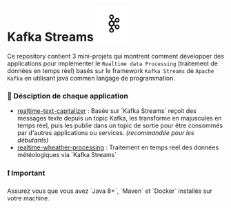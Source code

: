 <h1>
Kafka Streams 
<img src="./realtime-weather-processing/imgs/kafka.webp" width="80px" height="82px" alt="icone Apache Kafka Streams" />
</h1>

Ce repository contient 3 mini-projets qui montrent comment développer des applications pour 
implémenter le `Realtime data Processing` (traitement de données en temps réel) 
basés sur le framework `Kafka Streams` de `Apache Kafka` en utilisant java commen langage 
de programmation.

<h3>📝 Désciption de chaque application</h3>
<ul>
<li>
<a href="./realtime-text-capitalizer">realtime-text-capitalizer</a> : 
Basée sur `Kafka Streams` reçoit des messages texte 
depuis un topic Kafka, les transforme en majuscules en temps réel, 
puis les publie dans un topic de sortie pour être consommés par d'autres 
applications ou services. <i>(recommandée pour les débutants)</i>
</li>

<li>
<a href="./realtime-wheather-processing">realtime-wheather-processing</a> : 
Traitement en temps reel des données météologiques via `Kafka Streams`
</i>
</li>
</ul>

<h3>❗ Important</h3>
Assurez vous que vous avez `Java 8+`, `Maven` et `Docker` installés sur votre machine. 


